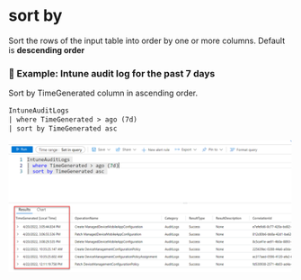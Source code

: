 # sort by

Sort the rows of the input table into order by one or more columns. Default is **descending order**

### 🦄 Example: Intune audit log for the past 7 days

&#x20;Sort by TimeGenerated column in ascending order.&#x20;

```
IntuneAuditLogs 
| where TimeGenerated > ago (7d)
| sort by TimeGenerated asc 
```

![](<../../.gitbook/assets/image (21).png>)
